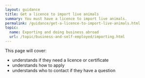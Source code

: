 ```yaml
---
layout: guidance
title: Get a licence to import live animals
summary: You must have a licence to import live animals.
permalink: /guidance/get-a-licence-to-import-live-animals.html
topic:
  name: Exporting and doing business abroad
  url: /topic/business-and-self-employed/importing.html
---
```


This page will cover:

- understands if they need a licence or certificate
- understands how to apply
- understands who to contact if they have a question
